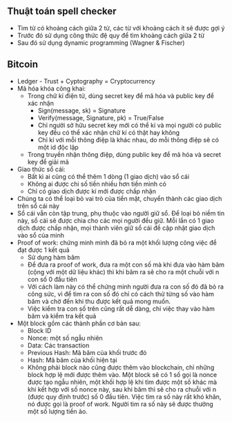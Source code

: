 ## Thuật toán spell checker
- Tìm từ có khoảng cách giữa 2 từ, các từ với khoảng cách ít sẽ được gợi ý
- Trước đó sử dụng công thức đệ quy để tìm khoảng cách giữa 2 từ
- Sau đó sử dụng dynamic programming (Wagner & Fischer)

## Bitcoin
- Ledger - Trust + Cyptography = Cryptocurrency
- Mã hóa khóa công khai:
	- Trong chữ kí điện tử, dùng secret key để mã hóa và public key để xác nhận
		- Sign(message, sk) = Signature
		- Verify(message, Signature, pk) = True/False
		- Chỉ người sở hữu secret key mới có thể kí và mọi người có public key đều có thể xác nhận chữ kí có thật hay không
		- Chỉ kí với mỗi thông điệp là khác nhau, do mỗi thông điệp sẽ có một id độc lập
	- Trong truyền nhận thông điệp, dùng public key để mã hóa và secret key để giải mã
- Giao thức sổ cái:
	- Bất kì ai cũng có thể thêm 1 dòng (1 giao dịch) vào sổ cái
	- Không ai được chi số tiền nhiều hơn tiền mình có
	- Chỉ có giao dịch được kí mới được chấp nhận
- Chúng ta có thể loại bỏ vai trò của tiền mặt, chuyển thành các giao dịch trên sổ cái này
- Sổ cái vẫn còn tập trung, phụ thuộc vào người giữ sổ. Để loại bỏ niềm tin này, sổ cái sẽ được chia cho các mọi người đều giữ. Mỗi lần có 1 giao dịch được chấp nhận, mọi thành viên giữ sổ cái đề cập nhật giao dịch vào sổ của minh
- Proof of work: chứng minh mình đã bỏ ra một khối lượng công việc để đạt được 1 kết quả
	- Sử dụng hàm băm
	- Để đưa ra proof of work, đưa ra một con số mà khi đưa vào hàm băm (cộng với một dữ liệu khác) thì khi băm ra sẽ cho ra một chuỗi với n con số 0 đầu tiên
	- Với cách làm này có thể chứng minh người đưa ra con số đó đã bỏ ra công sức, vì để tìm ra con số đó chỉ có cách thử từng số vào hàm băm và chờ đến khi thu được kết quả mong muốn.
	- Việc kiểm tra con số trên cũng rất dễ dàng, chỉ việc thay vào hàm băm và kiểm tra kết quả
- Một block gồm các thành phần cơ bản sau:
	- Block ID
	- Nonce: một số ngẫu nhiên
	- Data: Các transaction
	- Previous Hash: Mã băm của khối trước đó
	- Hash: Mã băm của khối hiện tại
	- Không phải block nào cũng được thêm vào blockchain, chỉ những block hợp lệ mới được thêm vào. Một block sẽ có 1 số gọi là nonce được tạo ngẫu nhiên, một khối hợp lệ khi tìm được một số khác mà khi kết hợp với số nonce này, sau khi băm thì sẽ cho ra chuỗi với n (được quy định trước) số 0 đầu tiên. Việc tìm ra số này rất khó khăn, nó được gọi là proof of work. Người tìm ra số này sẽ được thưởng một số lượng tiền ảo.
